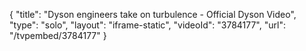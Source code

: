 {
    "title": "Dyson engineers take on turbulence - Official Dyson Video",
    "type": "solo",
    "layout": "iframe-static",
    "videoId": "3784177",
    "url": "\/tvpembed\/3784177"
}